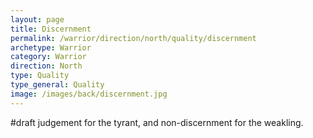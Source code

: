 ```yaml
---
layout: page
title: Discernment
permalink: /warrior/direction/north/quality/discernment
archetype: Warrior
category: Warrior
direction: North
type: Quality
type_general: Quality
image: /images/back/discernment.jpg
---
```

#draft judgement for the tyrant, and non-discernment for the weakling. 
